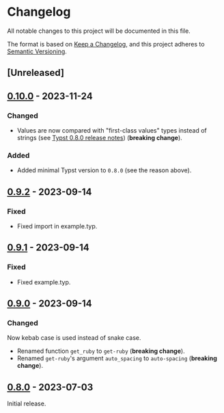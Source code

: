 # Changelog

All notable changes to this project will be documented in this file.

The format is based on [Keep a
Changelog](https://keepachangelog.com/en/1.0.0/), and this project adheres to
[Semantic Versioning](https://semver.org/spec/v2.0.0.html).

## [Unreleased]

## [0.10.0] - 2023-11-24

### Changed

- Values are now compared with "first-class values" types instead of strings
  (see [Typst 0.8.0 release notes](https://github.com/typst/typst/releases/tag/v0.8.0))
  (**breaking change**).

### Added

- Added minimal Typst version to `0.8.0` (see the reason above).

## [0.9.2] - 2023-09-14

### Fixed

- Fixed import in example.typ.

## [0.9.1] - 2023-09-14

### Fixed

- Fixed example.typ.

## [0.9.0] - 2023-09-14

### Changed

Now kebab case is used instead of snake case.

- Renamed function `get_ruby` to `get-ruby` (**breaking change**).
- Renamed `get-ruby`'s argument `auto_spacing` to `auto-spacing` (**breaking
  change**).

## [0.8.0] - 2023-07-03

Initial release.

[0.10.0]: https://github.com/Andrew15-5/rubby/releases/tag/v0.10.0

[0.9.2]: https://github.com/Andrew15-5/rubby/releases/tag/v0.9.2

[0.9.1]: https://github.com/Andrew15-5/rubby/releases/tag/v0.9.1

[0.9.0]: https://github.com/Andrew15-5/rubby/releases/tag/v0.9.0

[0.8.0]: https://github.com/Andrew15-5/rubby/releases/tag/v0.8.0
